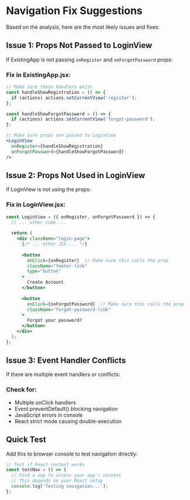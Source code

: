 # Navigation Fix Suggestions

Based on the analysis, here are the most likely issues and fixes:

## Issue 1: Props Not Passed to LoginView
If ExistingApp is not passing `onRegister` and `onForgotPassword` props:

### Fix in ExistingApp.jsx:
```jsx
// Make sure these handlers exist
const handleShowRegistration = () => {
  if (actions) actions.setCurrentView('register');
};

const handleShowForgotPassword = () => {
  if (actions) actions.setCurrentView('forgot-password');
};

// Make sure props are passed to LoginView
<LoginView 
  onRegister={handleShowRegistration}
  onForgotPassword={handleShowForgotPassword}
/>
```

## Issue 2: Props Not Used in LoginView
If LoginView is not using the props:

### Fix in LoginView.jsx:
```jsx
const LoginView = ({ onRegister, onForgotPassword }) => {
  // ... other code ...
  
  return (
    <div className="login-page">
      {/* ... other JSX ... */}
      
      <button
        onClick={onRegister}  // Make sure this calls the prop
        className="footer-link"
        type="button"
      >
        Create Account
      </button>
      
      <button
        onClick={onForgotPassword}  // Make sure this calls the prop
        className="forgot-password-link"
      >
        Forgot your password?
      </button>
    </div>
  );
};
```

## Issue 3: Event Handler Conflicts
If there are multiple event handlers or conflicts:

### Check for:
- Multiple onClick handlers
- Event.preventDefault() blocking navigation
- JavaScript errors in console
- React strict mode causing double-execution

## Quick Test
Add this to browser console to test navigation directly:
```javascript
// Test if React context works
const testNav = () => {
  // Find a way to access your app's context
  // This depends on your React setup
  console.log('Testing navigation...');
};
```
